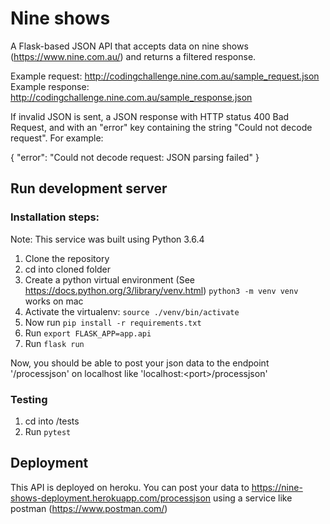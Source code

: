 # Nine shows

A Flask-based JSON API that accepts data on nine shows (https://www.nine.com.au/) and returns a filtered response.

Example request: http://codingchallenge.nine.com.au/sample_request.json
<br>Example response: http://codingchallenge.nine.com.au/sample_response.json


If invalid JSON is sent, a JSON response with HTTP status 400 Bad Request, and with an "error" key containing the string "Could not decode request". For example:

{
    "error": "Could not decode request: JSON parsing failed"
}

## Run development server

### Installation steps:

Note: This service was built using Python 3.6.4
1. Clone the repository
2. cd into cloned folder
3. Create a python virtual environment (See https://docs.python.org/3/library/venv.html)
   `python3 -m venv venv` works on mac
4. Activate the virtualenv: `source ./venv/bin/activate`
5. Now run `pip install -r requirements.txt` 
6. Run `export FLASK_APP=app.api`
7. Run `flask run`

Now, you should be able to post your json data to the endpoint '/processjson' on localhost like 'localhost:\<port\>/processjson'

### Testing

1. cd into /tests
2. Run `pytest`

## Deployment

This API is deployed on heroku.
You can post your data to https://nine-shows-deployment.herokuapp.com/processjson using a service like postman (https://www.postman.com/)
